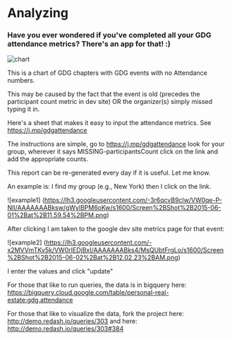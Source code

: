 # Analyzing
### Have you ever wondered if you've completed all your GDG attendance metrics? There's an app for that! :)

![chart](https://lh3.googleusercontent.com/-36GvJvLXmII/VW0mur3DNXI/AAAAAAABksk/GZwql9i8lZw/s400/redash_charts_2015-06-02T03_03_02.586.png)

This is a chart of GDG chapters with GDG events with no Attendance numbers.

This may be caused by the fact that the event is old (precedes the participant count metric in dev site)  OR the organizer(s) simply missed typing it in.

Here's a sheet that makes it easy to input the attendance metrics.  See https://j.mp/gdgattendance

The instructions are simple, go to https://j.mp/gdgattendance look for your group, wherever it says MISSING-participantsCount click on the link and add the appropriate counts.

This report can be re-generated every day if it is useful.  Let me know.

An example is: I find my group (e.g., New York)  then I click on the link.


![example1] (https://lh3.googleusercontent.com/-3r6qcvB9clw/VW0qe-P-NlI/AAAAAAABksw/gWylBPM6oKw/s1600/Screen%2BShot%2B2015-06-01%2Bat%2B11.59.54%2BPM.png)



After clicking I am taken to the google dev site metrics page for that event:

![example2] (https://lh3.googleusercontent.com/-x2MVVmTKv5k/VW0rIEDjBxI/AAAAAAABks4/MsQUbtFrgLo/s1600/Screen%2BShot%2B2015-06-02%2Bat%2B12.02.23%2BAM.png)

I enter the values and click "update"

For those that like to run queries, the data is in bigquery here: https://bigquery.cloud.google.com/table/personal-real-estate:gdg.attendance

For those that like to visualize the data, fork the project here: http://demo.redash.io/queries/303 and here: http://demo.redash.io/queries/303#384


